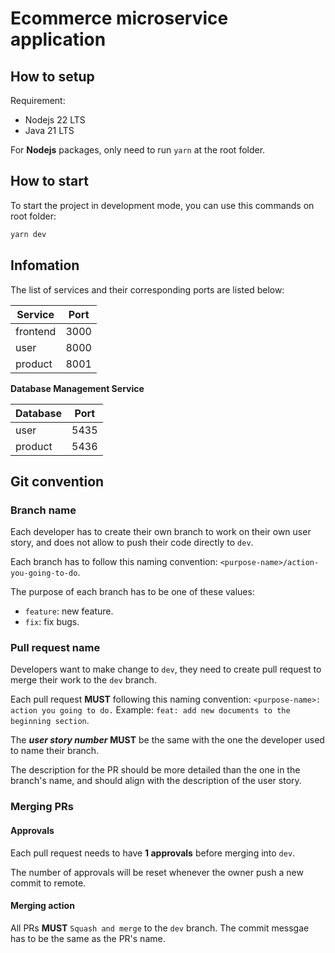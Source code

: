 # Ecommerce microservice application

## How to setup

Requirement:
- Nodejs 22 LTS
- Java 21 LTS

For **Nodejs** packages, only need to run `yarn` at the root folder.

## How to start

To start the project in development mode, you can use this commands on root folder:

```bash
yarn dev
```

## Infomation

The list of services and their corresponding ports are listed below:

| Service     | Port |
| ----------- | ---- |
| frontend  | 3000 |
| user   | 8000 |
| product    | 8001 |

**Database Management Service**

| Database | Port |
| -------- | ---- |
| user  | 5435 |
| product   | 5436 |

## Git convention

### Branch name

Each developer has to create their own branch to work on their own user story, and does not allow to push their code directly to `dev`.

Each branch has to follow this naming convention: `<purpose-name>/action-you-going-to-do`.

The purpose of each branch has to be one of these values:

- `feature`: new feature.
- `fix`: fix bugs.

### Pull request name

Developers want to make change to `dev`, they need to create pull request to merge their work to the `dev` branch.

Each pull request **MUST** following this naming convention: `<purpose-name>: action you going to do.`
Example: `feat: add new documents to the beginning section`.

The **_user story number_** **MUST** be the same with the one the developer used to name their branch.

The description for the PR should be more detailed than the one in the branch's name, and should align with the description of the user story.

### Merging PRs

#### Approvals

Each pull request needs to have **1 approvals** before merging into `dev`.

The number of approvals will be reset whenever the owner push a new commit to remote.

#### Merging action

All PRs **MUST** `Squash and merge` to the `dev` branch. The commit messgae has to be the same as the PR's name.
